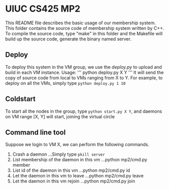 # UIUC CS425 MP2
This README file describes the basic usage of our membership system.
This folder contains the source code of membership system written by C++. To compile the source code, type "make" in this folder and the Makefile will build up the source code, generate the binary named server.
## Deploy
To deploy this system in the VM group, we use the _deploy.py_ to upload and build in each VM instance.
Usage:
'''
python deploy.py X Y
'''
It will send the copy of source code from local to VMs ranging from X to Y. For example, to deploy on all the VMs, simply type `python deploy.py 1 10`

## Coldstart
To start all the nodes in the group, type `python start.py X Y`, and daemons on VM range [X, Y] will start, joining the virtual circle

## Command line tool
Suppose we login to VM X, we can perform the following commands.
1. Crash a daemon
...Simply type `pkill server`
2. List membership of the daemon in this vm
...python mp2/cmd.py member
3. List id of the daemon in this vm
...python mp2/cmd.py id
4. Let the daemon in this vm to leave
...python mp2/cmd.py leave
5. Let the daemon in this vm rejoin
...python mp2/cmd.py join

